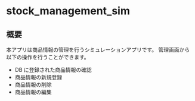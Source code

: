 # stock_management_sim

## 概要

本アプリは商品情報の管理を行うシミュレーションアプリです。
管理画面から以下の操作を行うことができます。

- DB に登録された商品情報の確認
- 商品情報の新規登録
- 商品情報の削除
- 商品情報の編集

